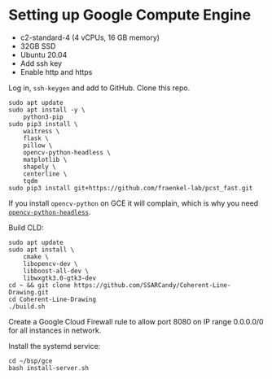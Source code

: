 # Setting up Google Compute Engine

* c2-standard-4 (4 vCPUs, 16 GB memory)
* 32GB SSD
* Ubuntu 20.04
* Add ssh key
* Enable http and https

Log in, `ssh-keygen` and add to GitHub. Clone this repo.

```console
sudo apt update
sudo apt install -y \
    python3-pip
sudo pip3 install \
    waitress \
    flask \
    pillow \
    opencv-python-headless \
    matplotlib \
    shapely \
    centerline \
    tqdm
sudo pip3 install git+https://github.com/fraenkel-lab/pcst_fast.git
```

If you install `opencv-python` on GCE it will complain, which is why you need [`opencv-python-headless`](https://stackoverflow.com/a/63978454/940196).

Build CLD:

```console
sudo apt update
sudo apt install \
    cmake \
    libopencv-dev \
    libboost-all-dev \
    libwxgtk3.0-gtk3-dev
cd ~ && git clone https://github.com/SSARCandy/Coherent-Line-Drawing.git
cd Coherent-Line-Drawing
./build.sh
```

Create a Google Cloud Firewall rule to allow port 8080 on IP range 0.0.0.0/0 for all instances in network.

Install the systemd service:

```
cd ~/bsp/gce
bash install-server.sh
```